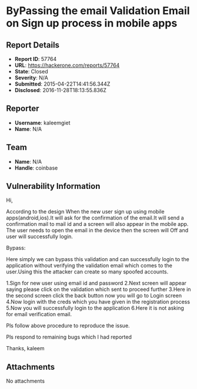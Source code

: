 # ByPassing the email Validation Email on Sign up process in mobile apps

## Report Details
- **Report ID**: 57764
- **URL**: https://hackerone.com/reports/57764
- **State**: Closed
- **Severity**: N/A
- **Submitted**: 2015-04-22T14:41:56.344Z
- **Disclosed**: 2016-11-28T18:13:55.836Z

## Reporter
- **Username**: kaleemgiet
- **Name**: N/A

## Team
- **Name**: N/A
- **Handle**: coinbase

## Vulnerability Information
Hi,

According to the design When the new user sign up using mobile apps(android,ios).It will ask for the confirmation of the email.It will send a confirmation mail to mail id and a screen will also appear in the mobile app. The user needs to open the email in the device then the screen will Off and user will successfully login.

Bypass:

Here simply we can bypass this validation and can successfully login to the application without verifying the validation email which comes to the user.Using this the attacker can create so many spoofed accounts.

1.Sign for new user using email id and password
2.Next screen will appear saying please click on the validation which sent to proceed further
3.Here in the second screen click the back button now you will go to Login screen
4.Now login with the creds which you have given in the registration process
5.Now you will successfully login to the application
6.Here it is not asking for email verification email.

Pls follow above procedure to reproduce the issue.

Pls respond to remaining bugs which I had reported 

Thanks,
kaleem

## Attachments
No attachments
